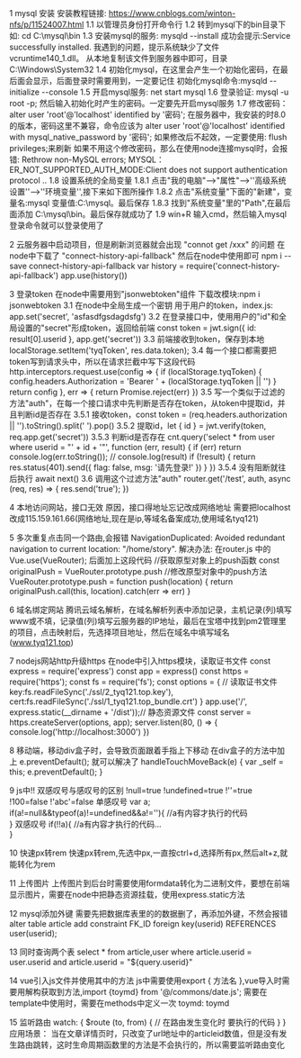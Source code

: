 1  mysql 安装
安装教程链接: https://www.cnblogs.com/winton-nfs/p/11524007.html
  1.1 以管理员身份打开命令行
  1.2 转到mysql下的bin目录下   如: cd  C:\mysql\bin
  1.3 安装mysql的服务: mysqld --install  成功会提示:Service successfully installed.
    我遇到的问题，提示系统缺少了文件  vcruntime140_1.dll。  从本地复制该文件到服务器中即可，目录C:\Windows\System32
  1.4 初始化mysql，在这里会产生一个初始化密码，在最后面会显示，后面登录时需要用到，一定要记住   初始化mysql命令:mysqld --initialize --console
  1.5 开启mysql服务: net start mysql
  1.6 登录验证: mysql -u root -p;  然后输入初始化时产生的密码。一定要先开启mysql服务
  1.7 修改密码： alter user 'root'@'localhost' identified by '密码';
    在服务器中，我安装的时8.0的版本，密码这里不兼容，命令应该为 alter user 'root'@'localhost' identified with mysql_native_password by '密码';
    如果修改后不起效，一定要使用: flush privileges;来刷新  如果不用这个修改密码，那么在使用node连接mysql时，会报错: Rethrow non-MySQL errors; MYSQL：ER_NOT_SUPPORTED_AUTH_MODE:Client does not support authentication protocol ..
  1.8 设置系统的全局变量
    1.8.1 点击"我的电脑"-->"属性"-->''高级系统设置''-->''环境变量'',接下来如下图所操作
    1.8.2 点击"系统变量"下面的"新建"，变量名:mysql   变量值:C:\mysql。最后保存
    1.8.3 找到"系统变量"里的"Path",在最后面添加 C:\mysql\bin。最后保存就成功了
  1.9 win+R 输入cmd，然后输入mysql登录命令就可以登录使用了

2  云服务器中启动项目，但是刷新浏览器就会出现 "connot get /xxx" 的问题
  在node中下载了 "connect-history-api-fallback" 然后在node中使用即可
  npm i --save connect-history-api-fallback
  var history = require('connect-history-api-fallback')
  app.use(history())

3  登录token
  在node中需要用到"jsonwebtoken"组件 下载改模块:npm i jsonwebtoken
  3.1 在node中全局生成一个密钥  用于用户的token，index.js: app.set('secret', 'asfasdfgsdagdsfg')
  3.2 在登录接口中，使用用户的"id"和全局设置的"secret"形成token，返回给前端  const token = jwt.sign({ id: result[0].userid }, app.get('secret'))
  3.3 前端接收到token，保存到本地   localStorage.setItem('tyqToken', res.data.token);
  3.4 每一个接口都需要把token写到请求头中，所以在请求拦截中写下这段代码
  http.interceptors.request.use(config => {
    if (localStorage.tyqToken) {
      config.headers.Authorization = 'Bearer ' + (localStorage.tyqToken || '')
    }
    return config
  }, err => {
    return Promise.reject(err)
  })
  3.5 写一个类似于过滤的方法"auth"，在每一个接口请求中先判断是否存在token，从token中提取id，并且判断id是否存在
    3.5.1 接收token，const token = (req.headers.authorization || '').toString().split(' ').pop()
    3.5.2 提取id，let { id } = jwt.verify(token, req.app.get('secret'))
    3.5.3 判断id是否存在
      cnt.query('select * from user where userid = "' + id + '"', function (err, result) {
        if (err) return console.log(err.toString());
        // console.log(result)
        if (!result) {
          return res.status(401).send({
            flag: false,
            msg: '请先登录!'
          })
        }
      })
    3.5.4 没有阻断就往后执行 await next()
  3.6 调用这个过滤方法"auth"
    router.get('/test', auth, async (req, res) => {
      res.send('true');
    })

4  本地访问网站，接口无效
  原因，接口得地址忘记改成网络地址  需要把localhost改成115.159.161.66(网络地址,现在是ip,等域名备案成功,使用域名tyq121)

5  多次重复点击同一个路由,会报错   NavigationDuplicated: Avoided redundant navigation to current location: "/home/story".
  解决办法: 在router.js 中的 Vue.use(VueRouter); 后面加上这段代码
  //获取原型对象上的push函数
  const originalPush = VueRouter.prototype.push
  //修改原型对象中的push方法
  VueRouter.prototype.push = function push(location) {
    return originalPush.call(this, location).catch(err => err)
  }

6  域名绑定网站
  腾讯云域名解析，在域名解析列表中添加记录，主机记录(列)填写www或不填，记录值(列)填写云服务器的IP地址，最后在宝塔中找到pm2管理里的项目，点击映射后，先选择项目地址，然后在域名中填写域名(www.tyq121.top)

7  nodejs网站http升级https
  在node中引入https模块，读取证书文件
  const express = require('express')
  const app = express()
  const https = require('https');
  const fs = require('fs');
  const options = {
    // 读取证书文件
    key:fs.readFileSync('./ssl/2_tyq121.top.key'),
    cert:fs.readFileSync('./ssl/1_tyq121.top_bundle.crt')
  }
  app.use('/', express.static(__dirname + '/dist'));// 静态资源文件
  const server = https.createServer(options, app);
  server.listen(80, () => {
    console.log('http://localhost:3000')
  })

8  移动端，移动div盒子时，会导致页面跟着手指上下移动
  在div盒子的方法中加上 e.preventDefault(); 就可以解决了
  handleTouchMoveBack(e) {
    var _self = this;
    e.preventDefault();
  }

9  js中!! 双感叹号与感叹号的区别
  !null=true
  !undefined=true
  !''=true
  !100=false
  !'abc'=false
  单感叹号
  var a;
  if(a!=null&&typeof(a)!=undefined&&a!=''){
      //a有内容才执行的代码  
  }
  双感叹号
  if(!!a){
      //a有内容才执行的代码...  
  }

10  快速px转rem
  快速px转rem,先选中px,一直按ctrl+d,选择所有px,然后alt+z,就能转化为rem

11  上传图片
  上传图片到后台时需要使用formdata转化为二进制文件，要想在前端显示图片，需要在node中把静态资源挂载，使用express.static方法

12  mysql添加外键
  需要先把数据库表里的的数据删了，再添加外键，不然会报错
  alter table article add constraint FK_ID foreign key(userid) REFERENCES user(userid);

13  同时查询两个表
  select * from article,user where article.userid = user.userid and article.userid = "${query.userid}"

14  vue引入js文件并使用其中的方法
  js中需要使用export { 方法名 },vue导入时需要用解构获取到方法,import {toymd} from '@/commons/date.js';
  需要在template中使用时，需要在methods中定义一次 toymd: toymd

15  监听路由
  watch: {
    $route (to, from) {
      // 在路由发生变化时 要执行的代码
    }
  }
  应用场景：
    当在文章详情页时，只改变了url地址中的articleid数值，但是没有发生路由跳转，这时生命周期函数里的方法是不会执行的，所以需要监听路由变化